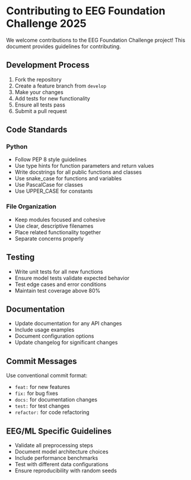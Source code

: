# Contributing to EEG Foundation Challenge 2025

We welcome contributions to the EEG Foundation Challenge project! This document provides guidelines for contributing.

## Development Process

1. Fork the repository
2. Create a feature branch from `develop`
3. Make your changes
4. Add tests for new functionality
5. Ensure all tests pass
6. Submit a pull request

## Code Standards

### Python
- Follow PEP 8 style guidelines
- Use type hints for function parameters and return values
- Write docstrings for all public functions and classes
- Use snake_case for functions and variables
- Use PascalCase for classes
- Use UPPER_CASE for constants

### File Organization
- Keep modules focused and cohesive
- Use clear, descriptive filenames
- Place related functionality together
- Separate concerns properly

## Testing

- Write unit tests for all new functions
- Ensure model tests validate expected behavior
- Test edge cases and error conditions
- Maintain test coverage above 80%

## Documentation

- Update documentation for any API changes
- Include usage examples
- Document configuration options
- Update changelog for significant changes

## Commit Messages

Use conventional commit format:
- `feat:` for new features
- `fix:` for bug fixes
- `docs:` for documentation changes
- `test:` for test changes
- `refactor:` for code refactoring

## EEG/ML Specific Guidelines

- Validate all preprocessing steps
- Document model architecture choices
- Include performance benchmarks
- Test with different data configurations
- Ensure reproducibility with random seeds
